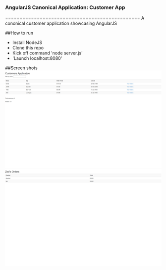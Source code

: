 ### AngularJS Canonical Application: Customer App
===============================================
A cononical customer application showcasing AngularJS

##How to run
* Install NodeJS
* Clone this repo
* Kick off command 'node server.js'
* 'Launch localhost:8080'

##Screen shots
![Customers](https://raw.githubusercontent.com/ariesmcrae/CustomerApplication/master/images/CustomerApplication.png)
![Order](https://raw.githubusercontent.com/ariesmcrae/CustomerApplication/master/images/Order.png)